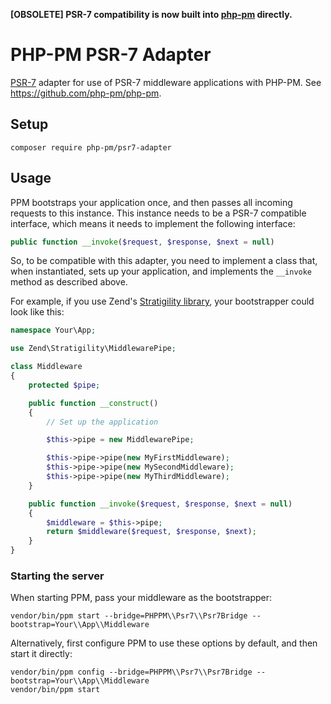 **[OBSOLETE] PSR-7 compatibility is now built into [php-pm](https://github.com/php-pm/php-pm) directly.**

# PHP-PM PSR-7 Adapter

[PSR-7](http://www.php-fig.org/psr/psr-7/) adapter for use of PSR-7 middleware applications with PHP-PM.
See https://github.com/php-pm/php-pm.

## Setup

```
composer require php-pm/psr7-adapter
```

## Usage

PPM bootstraps your application once, and then passes all incoming requests to this instance.
This instance needs to be a PSR-7 compatible interface, which means it needs to implement the following interface:

```php
public function __invoke($request, $response, $next = null)
```

So, to be compatible with this adapter, you need to implement a class that, when instantiated, sets up your application, and implements the `__invoke` method as described above.

For example, if you use Zend's [Stratigility library](https://github.com/zendframework/zend-stratigility), your bootstrapper could look like this:

```php
namespace Your\App;

use Zend\Stratigility\MiddlewarePipe;

class Middleware
{
    protected $pipe;

    public function __construct()
    {
        // Set up the application

        $this->pipe = new MiddlewarePipe;

        $this->pipe->pipe(new MyFirstMiddleware);
        $this->pipe->pipe(new MySecondMiddleware);
        $this->pipe->pipe(new MyThirdMiddleware);
    }

    public function __invoke($request, $response, $next = null)
    {
        $middleware = $this->pipe;
        return $middleware($request, $response, $next);
    }
}
```

### Starting the server

When starting PPM, pass your middleware as the bootstrapper:

```
vendor/bin/ppm start --bridge=PHPPM\\Psr7\\Psr7Bridge --bootstrap=Your\\App\\Middleware
```

Alternatively, first configure PPM to use these options by default, and then start it directly:

```
vendor/bin/ppm config --bridge=PHPPM\\Psr7\\Psr7Bridge --bootstrap=Your\\App\\Middleware
vendor/bin/ppm start
```
